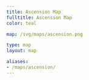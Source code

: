 ```yaml
---
title: Ascension Map
fulltitle: Ascension Map
color: teal

map: /svg/maps/ascension.png

type: map
layout: map

aliases:
- /maps/ascension/
---
```

